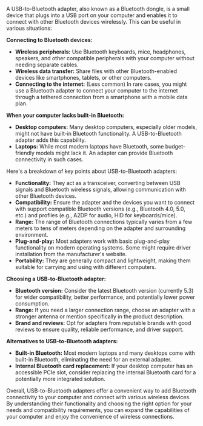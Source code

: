 A USB-to-Bluetooth adapter, also known as a Bluetooth dongle, is a small device that plugs into a USB port on your computer and enables it to connect with other Bluetooth devices wirelessly. This can be useful in various situations:

**Connecting to Bluetooth devices:**

- **Wireless peripherals:** Use Bluetooth keyboards, mice, headphones, speakers, and other compatible peripherals with your computer without needing separate cables.
- **Wireless data transfer:** Share files with other Bluetooth-enabled devices like smartphones, tablets, or other computers.
- **Connecting to the internet:** (Less common) In rare cases, you might use a Bluetooth adapter to connect your computer to the internet through a tethered connection from a smartphone with a mobile data plan.

**When your computer lacks built-in Bluetooth:**

- **Desktop computers:** Many desktop computers, especially older models, might not have built-in Bluetooth functionality. A USB-to-Bluetooth adapter adds this capability.
- **Laptops:** While most modern laptops have Bluetooth, some budget-friendly models might lack it. An adapter can provide Bluetooth connectivity in such cases.

Here's a breakdown of key points about USB-to-Bluetooth adapters:

- **Functionality:** They act as a transceiver, converting between USB signals and Bluetooth wireless signals, allowing communication with other Bluetooth devices.
- **Compatibility:** Ensure the adapter and the devices you want to connect with support compatible Bluetooth versions (e.g., Bluetooth 4.0, 5.0, etc.) and profiles (e.g., A2DP for audio, HID for keyboards/mice).
- **Range:** The range of Bluetooth connections typically varies from a few meters to tens of meters depending on the adapter and surrounding environment.
- **Plug-and-play:** Most adapters work with basic plug-and-play functionality on modern operating systems. Some might require driver installation from the manufacturer's website.
- **Portability:** They are generally compact and lightweight, making them suitable for carrying and using with different computers.

**Choosing a USB-to-Bluetooth adapter:**

- **Bluetooth version:** Consider the latest Bluetooth version (currently 5.3) for wider compatibility, better performance, and potentially lower power consumption.
- **Range:** If you need a larger connection range, choose an adapter with a stronger antenna or mention specifically in the product description.
- **Brand and reviews:** Opt for adapters from reputable brands with good reviews to ensure quality, reliable performance, and driver support.

**Alternatives to USB-to-Bluetooth adapters:**

- **Built-in Bluetooth:** Most modern laptops and many desktops come with built-in Bluetooth, eliminating the need for an external adapter.
- **Internal Bluetooth card replacement:** If your desktop computer has an accessible PCIe slot, consider replacing the internal Bluetooth card for a potentially more integrated solution.

Overall, USB-to-Bluetooth adapters offer a convenient way to add Bluetooth connectivity to your computer and connect with various wireless devices. By understanding their functionality and choosing the right option for your needs and compatibility requirements, you can expand the capabilities of your computer and enjoy the convenience of wireless connections.